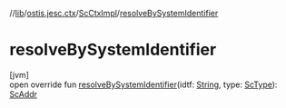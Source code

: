 //[lib](../../../index.md)/[ostis.jesc.ctx](../index.md)/[ScCtxImpl](index.md)/[resolveBySystemIdentifier](resolve-by-system-identifier.md)

# resolveBySystemIdentifier

[jvm]\
open override fun [resolveBySystemIdentifier](resolve-by-system-identifier.md)(idtf: [String](https://kotlinlang.org/api/latest/jvm/stdlib/kotlin/-string/index.html), type: [ScType](../../ostis.jesc.client.model.type/-sc-type/index.md)): [ScAddr](../../ostis.jesc.client.model.addr/-sc-addr/index.md)
